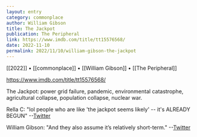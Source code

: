 ```yaml
---
layout: entry
category: commonplace
author: William Gibson
title: The Jackpot
publication: The Peripheral
link: https://www.imdb.com/title/tt15576568/
date: 2022-11-10
permalink: 2022/11/10/william-gibson-the-jackpot
---
```


[[2022]] • [[commonplace]] • [[William Gibson]] • [[The Peripheral]]

https://www.imdb.com/title/tt15576568/

The Jackpot: power grid failure, pandemic, environmental catastrophe, agricultural collapse, population collapse, nuclear war.

Rella C: "lol people who are like 'the jackpot seems likely' -- it's ALREADY BEGUN" --[Twitter](https://twitter.com/rellac/status/1590956950417985536)

William Gibson: "And they also assume it’s relatively short-term." --[Twitter](https://twitter.com/GreatDismal/status/1590972338434355201)
